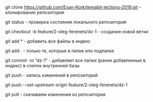 
  git clone https://github.com/Evan-Kork/temabit-lections-2019.git - клонирование репозитория

  git status  - проверка состояния локального репозитория

  git checkout -b feature/2-oleg-ferenets/dz-1 - создание новой ветки

  git add *   - добавить все файлы в индекс
  
  git add .   - только те, которые в папке или подпапке

  git commit -m “dz-1”  - добавляет все папки (ранее добавленные в индекс)  в слепок внутренней базы
  
  git push - запись изменений в репозиторий
  
  git push --set-upstream origin feature/2-oleg-ferenets/dz-1

  
  
  git pull - скачиваем изменения из репозитория
  
  